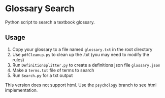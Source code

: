 # Glossary Search
Python script to search a textbook glossary.

##  Usage

1. Copy your glossary to a file named `glossary.txt` in the root directory
2. Use `pdfCleanup.py` to clean up the .txt (you may need to modify the rules)
3. Run `DefinitionSplitter.py` to create a definitions json file `glossary.json`
5. Make a `terms.txt` file of terms to search
6. Run `Search.py` for a txt output

This version does not support html. Use the `psychology` branch to see html implementation.
